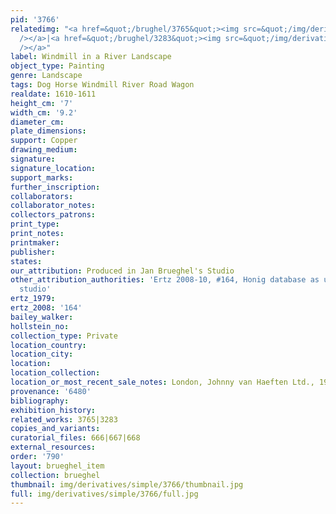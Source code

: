 ```yaml
---
pid: '3766'
relatedimg: "<a href=&quot;/brughel/3765&quot;><img src=&quot;/img/derivatives/simple/3765/thumbnail.jpg&quot;
  /></a>|<a href=&quot;/brughel/3283&quot;><img src=&quot;/img/derivatives/simple/3283/thumbnail.jpg&quot;
  /></a>"
label: Windmill in a River Landscape
object_type: Painting
genre: Landscape
tags: Dog Horse Windmill River Road Wagon
realdate: 1610-1611
height_cm: '7'
width_cm: '9.2'
diameter_cm: 
plate_dimensions: 
support: Copper
drawing_medium: 
signature: 
signature_location: 
support_marks: 
further_inscription: 
collaborators: 
collaborator_notes: 
collectors_patrons: 
print_type: 
print_notes: 
printmaker: 
publisher: 
states: 
our_attribution: Produced in Jan Brueghel's Studio
other_attribution_authorities: 'Ertz 2008-10, #164, Honig database as uncertain, possibly
  studio'
ertz_1979: 
ertz_2008: '164'
bailey_walker: 
hollstein_no: 
collection_type: Private
location_country: 
location_city: 
location: 
location_collection: 
location_or_most_recent_sale_notes: London, Johnny van Haeften Ltd., 1992
provenance: '6480'
bibliography: 
exhibition_history: 
related_works: 3765|3283
copies_and_variants: 
curatorial_files: 666|667|668
external_resources: 
order: '790'
layout: brueghel_item
collection: brueghel
thumbnail: img/derivatives/simple/3766/thumbnail.jpg
full: img/derivatives/simple/3766/full.jpg
---
```

